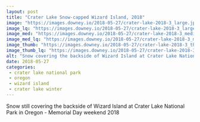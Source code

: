 ```yaml
---
layout: post
title: "Crater Lake Snow-capped Wizard Island, 2018"
image: "https://images.downey.io/2018-05-27/crater-lake-2018-3_large.jpg"
image_lq: "https://images.downey.io/2018-05-27/crater-lake-2018-3_large_lq.jpg"
image_med: "https://images.downey.io/2018-05-27/crater-lake-2018-3_medium.jpg"
image_med_lq: "https://images.downey.io/2018-05-27/crater-lake-2018-3_medium_lq.jpg"
image_thumb: "https://images.downey.io/2018-05-27/crater-lake-2018-3_thumb.jpg"
image_thumb_lq: "https://images.downey.io/2018-05-27/crater-lake-2018-3_thumb_lq.jpg"
alt: "Snow covering the backside of Wizard Island at Crater Lake National Park"
date: 2018-05-27
categories:
 - crater lake national park
 - oregon
 - wizard island
 - crater lake winter
---
```


Snow still covering the backside of Wizard Island at Crater Lake National Park in Oregon - Memorial Day weekend 2018

